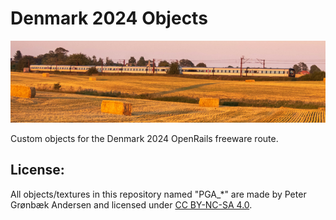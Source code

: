
# Denmark 2024 Objects

![Denmark 2024](./DK24_small.png)

Custom objects for the Denmark 2024 OpenRails freeware route.

## License:

All objects/textures in this repository named "PGA_\*" are made by Peter Grønbæk Andersen and licensed under [CC BY-NC-SA 4.0](https://creativecommons.org/licenses/by-nc-sa/4.0/deed.en).